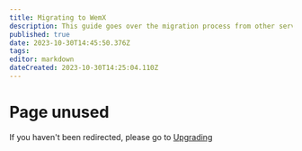```yaml
---
title: Migrating to WemX
description: This guide goes over the migration process from other services such as Billing v1, Billing v2, WHMCS, Blesta etc.
published: true
date: 2023-10-30T14:45:50.376Z
tags: 
editor: markdown
dateCreated: 2023-10-30T14:25:04.110Z
---
```


# Page unused
If you haven't been redirected, please go to [Upgrading](/projects/upgrading)